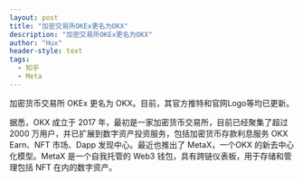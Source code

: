 ```yaml
---
layout: post
title: "加密交易所OKEx更名为OKX"
description: "加密交易所OKEx更名为OKX"
author: "Hux"
header-style: text
tags:
  - 知乎
  - Meta
---
```


加密货币交易所 OKEx 更名为 OKX。目前，其官方推特和官网Logo等均已更新。

据悉，OKX 成立于 2017 年，最初是一家加密货币交易所，目前已经聚集了超过 2000 万用户，并已扩展到数字资产投资服务，包括加密货币存款利息服务 OKX Earn、NFT 市场、Dapp 发现中心。最近也推出了 MetaX，一个OKX 的新去中心化模型。MetaX 是一个自我托管的 Web3 钱包，具有跨链仪表板，用于存储和管理包括 NFT 在内的数字资产。

